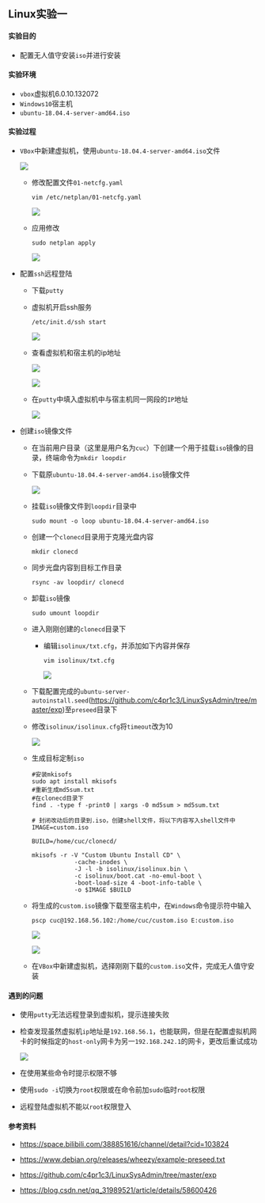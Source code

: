 ## Linux实验一

#### 实验目的

* 配置无人值守安装`iso`并进行安装

#### 实验环境

* `vbox`虚拟机6.0.10.132072
* `Windows10`宿主机
* `ubuntu-18.04.4-server-amd64.iso`

#### 实验过程

* `VBox`中新建虚拟机，使用`ubuntu-18.04.4-server-amd64.iso`文件

  ![](image\vbox.png)

  * 修改配置文件`01-netcfg.yaml`

    ```
    vim /etc/netplan/01-netcfg.yaml
    ```

    ![](image\01-netcfg.png)

  * 应用修改

    ```
    sudo netplan apply
    ```

    ![](image\ifconfig.png)

* 配置`ssh`远程登陆
  * 下载`putty`
  
  * 虚拟机开启ssh服务
  
    ```
    /etc/init.d/ssh start
    ```
  
    ![](image\sshstart.png)
  
  * 查看虚拟机和宿主机的ip地址
  
    ![](image\ipconfig.png)
  
    ![](image\ifconfig.png)
  
  * 在`putty`中填入虚拟机中与宿主机同一网段的`IP`地址
  
    ![](image\puttyssh.png)
  
* 创建`iso`镜像文件
  * 在当前用户目录（这里是用户名为`cuc`）下创建一个用于挂载`iso`镜像的目录，终端命令为`mkdir loopdir`
  
  * 下载原`ubuntu-18.04.4-server-amd64.iso`镜像文件
  
    ![](image\ubuntu1804iso.png)
  
  * 挂载`iso`镜像文件到`loopdir`目录中
  
    ```
    sudo mount -o loop ubuntu-18.04.4-server-amd64.iso
    ```
  
  * 创建一个`clonecd`目录用于克隆光盘内容
  
    ```
    mkdir clonecd
    ```
  
  * 同步光盘内容到目标工作目录
  
    ```
    rsync -av loopdir/ clonecd
    ```
  
  * 卸载`iso`镜像
  
    ```
    sudo umount loopdir
    ```
  
  * 进入刚刚创建的`clonecd`目录下
  
    * 编辑`isolinux/txt.cfg`，并添加如下内容并保存
  
      ```
      vim isolinux/txt.cfg
      ```
      
      ![](image\txtcfg.png)
  
  * 下载配置完成的`ubuntu-server-autoinstall.seed`(https://github.com/c4pr1c3/LinuxSysAdmin/tree/master/exp)至`preseed`目录下
  
  * 修改`isolinux/isolinux.cfg`将`timeout`改为10
  
    ![](image\isolinuxcfg.png)
  
  * 生成目标定制`iso`
  
    ```
    #安装mkisofs
    sudo apt install mkisofs
    #重新生成md5sum.txt
    #在clonecd目录下
    find . -type f -print0 | xargs -0 md5sum > md5sum.txt
    
    # 封闭改动后的目录到.iso，创建shell文件，将以下内容写入shell文件中
    IMAGE=custom.iso
    
    BUILD=/home/cuc/clonecd/
    
    mkisofs -r -V "Custom Ubuntu Install CD" \
                -cache-inodes \
                -J -l -b isolinux/isolinux.bin \
                -c isolinux/boot.cat -no-emul-boot \
                -boot-load-size 4 -boot-info-table \
                -o $IMAGE $BUILD
    ```
  
    
  
  * 将生成的`custom.iso`镜像下载至宿主机中，在`Windows`命令提示符中输入
  
    ```
    pscp cuc@192.168.56.102:/home/cuc/custom.iso E:custom.iso
    ```
  
    ![](image\customiso.png)
  
    ![](image\pscpiso.png)
  
  * 在`VBox`中新建虚拟机，选择刚刚下载的`custom.iso`文件，完成无人值守安装
  
    

#### 遇到的问题

* 使用`putty`无法远程登录到虚拟机，提示连接失败
  
* 检查发现虽然虚拟机`ip`地址是`192.168.56.1`，也能联网，但是在配置虚拟机网卡的时候指定的`host-only`网卡为另一`192.168.242.1`的网卡，更改后重试成功
  
    ![](image\mistake.png)
  
* 在使用某些命令时提示权限不够
  
* 使用`sudo -i`切换为`root`权限或在命令前加`sudo`临时`root`权限
  
* 远程登陆虚拟机不能以`root`权限登入

#### 参考资料

* https://space.bilibili.com/388851616/channel/detail?cid=103824
* https://www.debian.org/releases/wheezy/example-preseed.txt

* https://github.com/c4pr1c3/LinuxSysAdmin/tree/master/exp

* https://blog.csdn.net/qq_31989521/article/details/58600426
